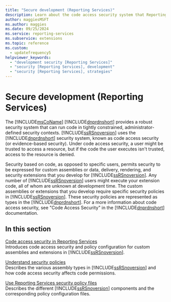 ```yaml
---
title: "Secure development (Reporting Services)"
description: Learn about the code access security system that Reporting Services uses, which runs code in tightly constrained, administrator-defined security contexts.
author: maggiesMSFT
ms.author: maggies
ms.date: 09/25/2024
ms.service: reporting-services
ms.subservice: extensions
ms.topic: reference
ms.custom:
  - updatefrequency5
helpviewer_keywords:
  - "development security [Reporting Services]"
  - "security [Reporting Services], development"
  - "security [Reporting Services], strategies"
---
```

# Secure development (Reporting Services)
  The [!INCLUDE[msCoName](../../../includes/msconame-md.md)] [!INCLUDE[dnprdnshort](../../../includes/dnprdnshort-md.md)] provides a robust security system that can run code in tightly constrained, administrator-defined security contexts. [!INCLUDE[ssRSnoversion](../../../includes/ssrsnoversion-md.md)] uses the [!INCLUDE[dnprdnshort](../../../includes/dnprdnshort-md.md)] security system, known as code access security (or evidence-based security). Under code access security, a user might be trusted to access a resource, but if the code the user executes isn't trusted, access to the resource is denied.  
  
 Security based on code, as opposed to specific users, permits security to be expressed for custom assemblies or data, delivery, rendering, and security extensions that you develop for [!INCLUDE[ssRSnoversion](../../../includes/ssrsnoversion-md.md)]. Any number of [!INCLUDE[ssRSnoversion](../../../includes/ssrsnoversion-md.md)] users might execute your extension code, all of whom are unknown at development time. The custom assemblies or extensions that you develop require specific security policies in [!INCLUDE[ssRSnoversion](../../../includes/ssrsnoversion-md.md)]. These security policies are represented as types in the [!INCLUDE[dnprdnshort](../../../includes/dnprdnshort-md.md)]. For a more information about code access security, see "Code Access Security" in the [!INCLUDE[dnprdnshort](../../../includes/dnprdnshort-md.md)] documentation.  
  
## In this section  
 [Code access security in Reporting Services](../../../reporting-services/extensions/secure-development/code-access-security-in-reporting-services.md)  
 Introduces code access security and policy configuration for custom assemblies and extensions in [!INCLUDE[ssRSnoversion](../../../includes/ssrsnoversion-md.md)].  
  
 [Understand security policies](../../../reporting-services/extensions/secure-development/understanding-security-policies.md)  
 Describes the various assembly types in [!INCLUDE[ssRSnoversion](../../../includes/ssrsnoversion-md.md)] and how code access security affects code permissions.  
  
 [Use Reporting Services security policy files](../../../reporting-services/extensions/secure-development/using-reporting-services-security-policy-files.md)  
 Describes the different [!INCLUDE[ssRSnoversion](../../../includes/ssrsnoversion-md.md)] components and the corresponding policy configuration files.  
  
  
